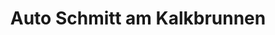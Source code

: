 ---
title: "Auto Schmitt am Kalkbrunnen"
url: /neckargemuend/auto-schmitt-am-kalkbrunnen/
shop: Autohaus
---